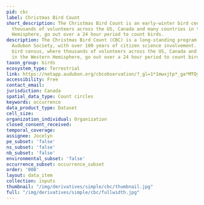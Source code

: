 ```yaml
---
pid: cbc
label: Christmas Bird Count
short_description: The Christmas Bird Count is an early-winter bird census, where
  thousands of volunteers across the US, Canada and many countries in the Western
  Hemisphere, go out over a 24 hour period to count birds.
description: The Christmas Bird Count (CBC) is a long-standing program of the National
  Audubon Society, with over 100 years of citizen science involvement. It is an early-winter
  bird census, where thousands of volunteers across the US, Canada and many countries
  in the Western Hemisphere, go out over a 24 hour period to count birds.
taxon_group: birds
ecosystem_type: Terrestrial
link: https://netapp.audubon.org/cbcobservation/?_gl=1*1mwxjtp*_ga*MTQyOTczNTE1NC4xNjczNjIyMjI5*_ga_X2XNL2MWTT*MTY3MzYyMjIyOC4xLjAuMTY3MzYyMjIyOS41OS4wLjA.&_gl=1*1mwxjtp*_ga*MTQyOTczNTE1NC4xNjczNjIyMjI5*_ga_X2X
accessibility: Free
contact_email: 
jurisdiction: Canada
spatial_data_type: Count circles
keywords: occurrence
data_product_type: Dataset
cell_size: 
organization_individual: Organization
closed_consent_received: 
temporal_coverage: 
assignee: Jocelyn
pe_subset: 'false'
ns_subset: 'false'
nb_subset: 'false'
environmental_subset: 'false'
occurrence_subset: occurrence_subset
order: '008'
layout: data_item
collection: inputs
thumbnail: "/img/derivatives/simple/cbc/thumbnail.jpg"
full: "/img/derivatives/simple/cbc/fullwidth.jpg"
---
```

